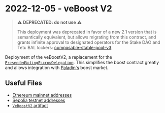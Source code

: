 # 2022-12-05 - veBoost V2

> ⚠️ **DEPRECATED: do not use** ⚠️
>
> This deployment was deprecated in favor of a new 2.1 version that is semantically equivalent, but allows migrating from this contract, and grants infinite approval to designated operators for the Stake DAO and Tetu BAL lockers: [composable-stable-pool-v3](../../tasks/20250613-veboost-v2.1/)

Deployment of the veBoostV2, a replacement for the [`PreseededVotingEscrowDelegation`](../../tasks/20220530-preseeded-voting-escrow-delegation). This simplifies the boost contract greatly and allows integration with [Paladin's](https://paladin.vote/) boost market.

## Useful Files

- [Ethereum mainnet addresses](./output/mainnet.json)
- [Sepolia testnet addresses](./output/sepolia.json)
- [`VeBoostV2` artifact](./artifact/VeBoostV2.json)